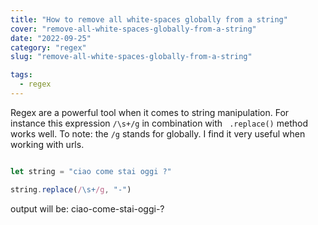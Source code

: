 ```yaml
---
title: "How to remove all white-spaces globally from a string"
cover: "remove-all-white-spaces-globally-from-a-string"
date: "2022-09-25"
category: "regex"
slug: "remove-all-white-spaces-globally-from-a-string"

tags:
  - regex
---
```


Regex are a powerful tool when it comes to string manipulation. For instance this expression ``` /\s+/g ``` in combination with ``` .replace()``` method works well. To note: the ``` /g ``` stands for globally. I find it very useful when working with urls.


```jsx

let string = "ciao come stai oggi ?"

string.replace(/\s+/g, "-")

```

output will be: ciao-come-stai-oggi-?